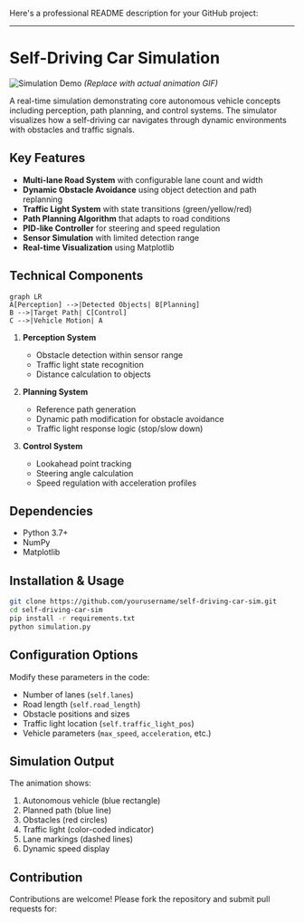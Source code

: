 Here's a professional README description for your GitHub project:

---

# Self-Driving Car Simulation

![Simulation Demo](https://via.placeholder.com/800x400.png?text=Simulation+GIF+Demo) *(Replace with actual animation GIF)*

A real-time simulation demonstrating core autonomous vehicle concepts including perception, path planning, and control systems. The simulator visualizes how a self-driving car navigates through dynamic environments with obstacles and traffic signals.

## Key Features

- **Multi-lane Road System** with configurable lane count and width
- **Dynamic Obstacle Avoidance** using object detection and path replanning
- **Traffic Light System** with state transitions (green/yellow/red)
- **Path Planning Algorithm** that adapts to road conditions
- **PID-like Controller** for steering and speed regulation
- **Sensor Simulation** with limited detection range
- **Real-time Visualization** using Matplotlib

## Technical Components

```mermaid
graph LR
A[Perception] -->|Detected Objects| B[Planning]
B -->|Target Path| C[Control]
C -->|Vehicle Motion| A
```

1. **Perception System**
   - Obstacle detection within sensor range
   - Traffic light state recognition
   - Distance calculation to objects

2. **Planning System**
   - Reference path generation
   - Dynamic path modification for obstacle avoidance
   - Traffic light response logic (stop/slow down)

3. **Control System**
   - Lookahead point tracking
   - Steering angle calculation
   - Speed regulation with acceleration profiles

## Dependencies

- Python 3.7+
- NumPy
- Matplotlib

## Installation & Usage

```bash
git clone https://github.com/yourusername/self-driving-car-sim.git
cd self-driving-car-sim
pip install -r requirements.txt
python simulation.py
```

## Configuration Options

Modify these parameters in the code:
- Number of lanes (`self.lanes`)
- Road length (`self.road_length`)
- Obstacle positions and sizes
- Traffic light location (`self.traffic_light_pos`)
- Vehicle parameters (`max_speed`, `acceleration`, etc.)

## Simulation Output

The animation shows:
1. Autonomous vehicle (blue rectangle)
2. Planned path (blue line)
3. Obstacles (red circles)
4. Traffic light (color-coded indicator)
5. Lane markings (dashed lines)
6. Dynamic speed display

## Contribution

Contributions are welcome! Please fork the repository and submit pull requests for:

